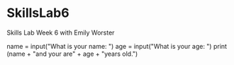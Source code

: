 # SkillsLab6
Skills Lab Week 6 with Emily Worster

name = input("What is your name: ")
age = input("What is your age: ")
print (name + "and your are" + age + "years old.") 
